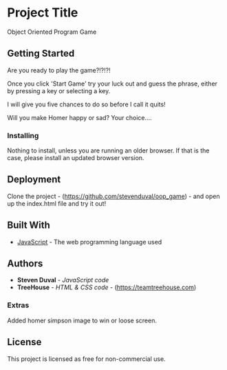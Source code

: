 # Project Title

Object Oriented Program Game

## Getting Started
Are you ready to play the game?!?!?!  

Once you click 'Start Game' try your luck out and guess the phrase, either by pressing a key or selecting a key.  

I will give you five chances to do so before I call it quits!  

Will you make Homer happy or sad?  Your choice....


### Installing

Nothing to install, unless you are running an older browser.  If that is the case, please install an updated browser version.

## Deployment

Clone the project - (https://github.com/stevenduval/oop_game) -  and open up the index.html file and try it out!

## Built With

* [JavaScript](https://developer.mozilla.org/en-US/docs/Web/JavaScript) - The web programming language used

## Authors

* **Steven Duval** - *JavaScript code*
* **TreeHouse** - *HTML & CSS code* - (https://teamtreehouse.com)

### Extras

Added homer simpson image to win or loose screen.

## License

This project is licensed as free for non-commercial use.

